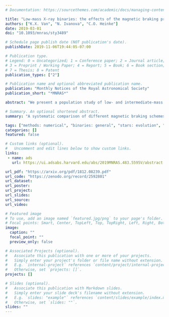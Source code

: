 ```yaml
---
# Documentation: https://sourcethemes.com/academic/docs/managing-content/

title: "Low-mass X-ray binaries: the effects of the magnetic braking prescription"
authors: ["K.X. Van", "N. Ivanova", "C.O. Heinke"]
date: 2019-03-01
doi: "10.1093/mnras/sty3489"

# Schedule page publish date (NOT publication's date).
publishDate: 2019-11-06T19:44:05-07:00

# Publication type.
# Legend: 0 = Uncategorized; 1 = Conference paper; 2 = Journal article;
# 3 = Preprint / Working Paper; 4 = Report; 5 = Book; 6 = Book section;
# 7 = Thesis; 8 = Patent
publication_types: ["2"]

# Publication name and optional abbreviated publication name.
publication: "Monthly Notices of the Royal Astronomical Society"
publication_short: "*MNRAS*"

abstract: "We present a population study of low- and intermediate-mass X-ray binaries (LMXBs) with neutron star accretors, performed using the detailed 1D stellar evolution code MESA. We identify all plausible Roche-lobe overflowing binaries at the start of mass transfer, and compare our theoretical mass transfer tracks to the population of well-studied Milky Way LMXBs. The mass-transferring evolution depends on the accepted magnetic braking (MB) law for angular momentum loss. The most common MB prescription (Skumanich MB) originated from observations of the time-dependence of rotational braking of Sun-type stars, where the angular momentum loss rate depends on the donor mass $M_d$, donor radius $R_d$, and rotation rate $\\Omega$$,\\dot{J} \\propto M_d R_d^{\\gamma} \\Omega^3$. The functional form of the Skumanich MB can be also obtained theoretically assuming a radial magnetic field, isotropic isothermal winds, and boosting of the magnetic field by rotation. Here we show that this simple form of the Skumanich MB law gives mass transfer rates an order of magnitude too weak to explain most observed persistent LMXBs. This failure suggests that the standard Skumanich MB law should not be employed to interpret Galactic, or extragalactic, LMXB populations, with either detailed stellar codes or rapid binary population synthesis codes. We investigate modifications for the MB law, and find that including a scaling of the magnetic field strength with the convective turnover time, and a scaling of MB with the wind mass loss rate, can reproduce persistent LMXBs, and does a better job at reproducing transient LMXBs"

# Summary. An optional shortened abstract.
summary: "A systematic comparison of different magnetic braking schemes using the MESA stellar evolution code. "

tags: ["methods: numerical", "binaries: general", "stars: evolution", "stars: magnetic field", "X-rays: binaries", "Astrophysics - High Energy Astrophysical Phenomena"]
categories: []
featured: false

# Custom links (optional).
#   Uncomment and edit lines below to show custom links.
links:
 - name: ads
   url: https://ui.adsabs.harvard.edu/abs/2019MNRAS.483.5595V/abstract

url_pdf: "https://arxiv.org/pdf/1812.08239.pdf"
url_code: "https://zenodo.org/record/2592801"
url_dataset:
url_poster:
url_project:
url_slides:
url_source:
url_video:

# Featured image
# To use, add an image named `featured.jpg/png` to your page's folder. 
# Focal points: Smart, Center, TopLeft, Top, TopRight, Left, Right, BottomLeft, Bottom, BottomRight.
image:
  caption: ""
  focal_point: ""
  preview_only: false

# Associated Projects (optional).
#   Associate this publication with one or more of your projects.
#   Simply enter your project's folder or file name without extension.
#   E.g. `internal-project` references `content/project/internal-project/index.md`.
#   Otherwise, set `projects: []`.
projects: []

# Slides (optional).
#   Associate this publication with Markdown slides.
#   Simply enter your slide deck's filename without extension.
#   E.g. `slides: "example"` references `content/slides/example/index.md`.
#   Otherwise, set `slides: ""`.
slides: ""
---
```

